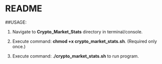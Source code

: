 # README #

##USAGE:

1. Navigate to **Crypto_Market_Stats** directory in terminal/console.

2. Execute command: **chmod +x crypto_market_stats.sh**. (Required only once.)

3. Execute command: **./crypto_market_stats.sh** to run program.